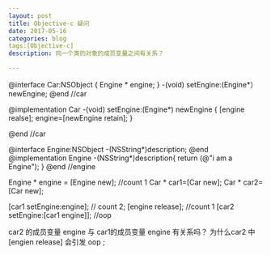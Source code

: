 ```yaml
---
layout: post
title: Objective-c 疑问
date: 2017-05-16
categories: blog
tags:[Objective-c]
description: 同一个类的对象的成员变量之间有关系？

---
```



@interface Car:NSObject
{
	Engine * engine;
}
-(void) setEngine:(Engine*）newEngine;
@end  //car

@implementation Car
-(void) setEngine:(Engine*) newEngine
{
	[engine realse];
	engine=[newEngine retain];
}


@end //car



@interface Engine:NSObject
-(NSString*)description;
@end
@implementation Engine
-(NSString*)description{
	return (@"i am a Engine");
} 
@end //engine



Engine * engine = [Engine new]; //count 1
Car * car1=[Car new];
Car * car2=[Car new];

[car1 setEngine:engine]; // count 2;
[engine release];			//count 1
[car2 setEngine:[car1 engine]];    //oop



car2 的成员变量 engine 与 car1的成员变量 engine 有关系吗？
为什么car2 中 [engien release] 会引发 oop ;